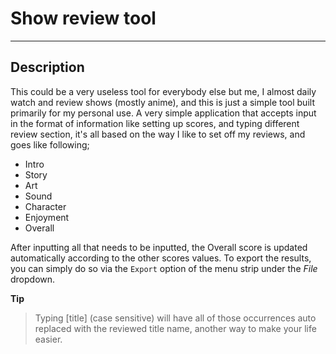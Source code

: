 # Show review tool
---

## Description
This could be a very useless tool for everybody else but me, I almost daily watch and review shows (mostly anime), and this is just a simple tool built primarily for my personal use.
A very simple application that accepts input in the format of information like setting up scores, and typing different review section, it's all based on the way I like to set off my reviews, and goes like following;

* Intro
* Story
* Art
* Sound
* Character
* Enjoyment
* Overall

After inputting all that needs to be inputted, the Overall score is updated automatically according to the other scores values. To export the results, you can simply do so via the `Export` option of the menu strip under the _File_ dropdown.

**Tip**
> Typing [title] (case sensitive) will have all of those occurrences auto replaced with the reviewed title name, another way to make your life easier.